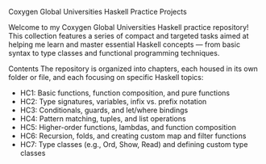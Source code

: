 Coxygen Global Universities Haskell Practice Projects

Welcome to my Coxygen Global Universities Haskell practice repository! This collection features a series of compact and targeted tasks aimed at helping me learn and master essential Haskell concepts — from basic syntax to type classes and functional programming techniques.

Contents
The repository is organized into chapters, each housed in its own folder or file, and each focusing on specific Haskell topics:

- HC1: Basic functions, function composition, and pure functions
- HC2: Type signatures, variables, infix vs. prefix notation
- HC3: Conditionals, guards, and let/where bindings
- HC4: Pattern matching, tuples, and list operations
- HC5: Higher-order functions, lambdas, and function composition
- HC6: Recursion, folds, and creating custom map and filter functions
- HC7: Type classes (e.g., Ord, Show, Read) and defining custom type classes
